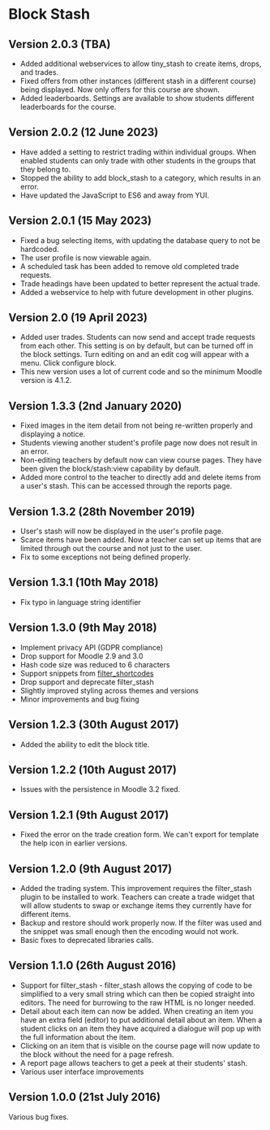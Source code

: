 Block Stash
===========

Version 2.0.3 (TBA)
-------------------

* Added additional webservices to allow tiny_stash to create items, drops, and trades.
* Fixed offers from other instances (different stash in a different course) being displayed. Now only offers for this course are shown.
* Added leaderboards. Settings are available to show students different leaderboards for the course.

Version 2.0.2 (12 June 2023)
----------------------------

* Have added a setting to restrict trading within individual groups. When enabled students can only trade with other students in the groups that they belong to.
* Stopped the ability to add block_stash to a category, which results in an error.
* Have updated the JavaScript to ES6 and away from YUI.

Version 2.0.1 (15 May 2023)
---------------------------

* Fixed a bug selecting items, with updating the database query to not be hardcoded.
* The user profile is now viewable again.
* A scheduled task has been added to remove old completed trade requests.
* Trade headings have been updated to better represent the actual trade.
* Added a webservice to help with future development in other plugins.

Version 2.0 (19 April 2023)
---------------------------

* Added user trades. Students can now send and accept trade requests from each other. This setting is on by default, but can be turned off in the block settings.
  Turn editing on and an edit cog will appear with a menu. Click configure block.
* This new version uses a lot of current code and so the minimum Moodle version is 4.1.2.

Version 1.3.3 (2nd January 2020)
----------------------------------

* Fixed images in the item detail from not being re-written properly and displaying a notice.
* Students viewing another student's profile page now does not result in an error.
* Non-editing teachers by default now can view course pages. They have been given the block/stash:view capability by default.
* Added more control to the teacher to directly add and delete items from a user's stash. This can be accessed through the reports page.

Version 1.3.2 (28th November 2019)
----------------------------------

* User's stash will now be displayed in the user's profile page.
* Scarce items have been added. Now a teacher can set up items that are limited through out the course and not just to the user.
* Fix to some exceptions not being defined properly.

Version 1.3.1 (10th May 2018)
-----------------------------

* Fix typo in language string identifier

Version 1.3.0 (9th May 2018)
----------------------------

* Implement privacy API (GDPR compliance)
* Drop support for Moodle 2.9 and 3.0
* Hash code size was reduced to 6 characters
* Support snippets from [filter_shortcodes](https://github.com/branchup/moodle-filter_shortcodes)
* Drop support and deprecate filter_stash
* Slightly improved styling across themes and versions
* Minor improvements and bug fixing

Version 1.2.3 (30th August 2017)
--------------------------------
* Added the ability to edit the block title.

Version 1.2.2 (10th August 2017)
--------------------------------
* Issues with the persistence in Moodle 3.2 fixed.

Version 1.2.1 (9th August 2017)
-------------------------------
* Fixed the error on the trade creation form. We can't export for template the help icon in earlier versions.

Version 1.2.0 (9th August 2017)
-------------------------------
* Added the trading system. This improvement requires the filter_stash plugin to be installed to work. Teachers can create a trade widget that will allow students to swap or exchange items they currently have for different items.
* Backup and restore should work properly now. If the filter was used and the snippet was small enough then the encoding would not work.
* Basic fixes to deprecated libraries calls.

Version 1.1.0 (26th August 2016)
--------------------------------
* Support for filter_stash - filter_stash allows the copying of code to be simplified to a very small string which can then be copied straight into editors. The need for burrowing to the raw HTML is no longer needed.
* Detail about each item can now be added. When creating an item you have an extra field (editor) to put additional detail about an item. When a student clicks on an item they have acquired a dialogue will pop up with the full information about the item.
* Clicking on an item that is visible on the course page will now update to the block without the need for a page refresh.
* A report page allows teachers to get a peek at their students' stash.
* Various user interface improvements

Version 1.0.0 (21st July 2016)
------------------------------
Various bug fixes.

